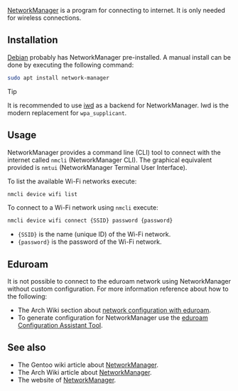 [NetworkManager](https://networkmanager.dev) is a program for connecting to internet.
It is only needed for wireless connections.

## Installation
[Debian](https://www.debian.org/) probably has NetworkManager pre-installed.
A manual install can be done by executing the following command:
```sh
sudo apt install network-manager
```

> [!TIP]
> It is recommended to use [iwd](https://wiki.gentoo.org/wiki/Iwd) as a backend for NetworkManager.
> Iwd is the modern replacement for `wpa_supplicant`.

## Usage
NetworkManager provides a command line (CLI) tool to connect with the internet called `nmcli` (NetworkManager CLI).
The graphical equivalent provided is `nmtui` (NetworkManager Terminal User Interface).

To list the available Wi-Fi networks execute:
```sh
nmcli device wifi list
```

To connect to a Wi-Fi network using `nmcli` execute:
```sh
nmcli device wifi connect {SSID} password {password}
```
* `{SSID}` is the name (unique ID) of the Wi-Fi network.
* `{password}` is the password of the Wi-Fi network.

## Eduroam
It is not possible to connect to the eduroam network using NetworkManager without custom configuration.
For more information reference about how to the following:
* The Arch Wiki section about [network configuration with eduroam](https://wiki.archlinux.org/title/Network_configuration/Wireless#eduroam).
* To generate configuration for NetworkManager use the [eduroam Configuration Assistant Tool](https://cat.eduroam.org/).

## See also
* The Gentoo wiki article about [NetworkManager](https://wiki.gentoo.org/wiki/NetworkManager).
* The Arch Wiki article about [NetworkManager](https://wiki.archlinux.org/title/NetworkManager).
* The website of [NetworkManager](https://networkmanager.dev/docs/).
